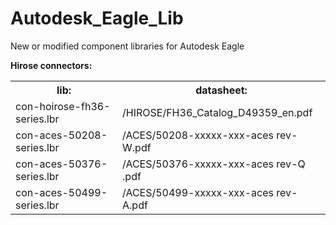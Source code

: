# Autodesk_Eagle_Lib
New or modified component libraries for Autodesk Eagle

<b>Hirose connectors:<br></b>



<table border: 2px solid blue>
   <tr>
      <th>lib:</th> 
      <th>datasheet:</th>
   </tr>
   <tr>
      <td>con-hoirose-fh36-series.lbr</td> 
      <td>/HIROSE/FH36_Catalog_D49359_en.pdf</td>
   </tr>
   <tr>
      <td>con-aces-50208-series.lbr</td> 
      <td>/ACES/50208-xxxxx-xxx-aces rev-W.pdf</td>
   </tr>
   <tr>
      <td>con-aces-50376-series.lbr</td> 
      <td>/ACES/50376-xxxxx-xxx-aces rev-Q .pdf</td>
   </tr>
      <tr>
      <td>con-aces-50499-series.lbr</td> 
      <td>/ACES/50499-xxxxx-xxx-aces rev-A.pdf</td>
   </tr>
</table>
